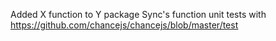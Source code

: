 Added X function to Y package
Sync's function unit tests with https://github.com/chancejs/chancejs/blob/master/test
